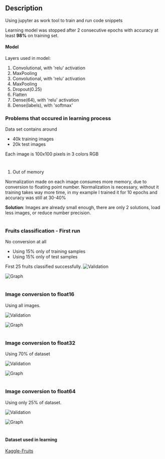 ## Description
Using jupyter as work tool to train and run code snippets

Learning model was stopped after 2 consecutive epochs with accuracy at least **98%** on training set.

#### Model
Layers used in model:
1. Convolutional, with 'relu' activation
2. MaxPooling
2. Convolutional, with 'relu' activation
3. MaxPooling
3. Dropout(0.25)
3. Flatten 
3. Dense(64), with 'relu' activation
4. Dense(labels), with 'softmax'

### Problems that occured in learning process
Data set contains around
* 40k training images
* 20k test images

Each image is 100x100 pixels in 3 colors RGB

#
1. Out of memory

  Normalization made on each image consumes more memory, due to conversion to floating point number. Normalization is necessary, without it training takes way more time, in my example I trained it for 10 epochs and accuracy was still at 30-40%

**Solution**: Images are already small enough, there are only 2 solutions, load less images, or reduce number precision.

#
### Fruits classification - First run
No conversion at all
* Using 15% only of training samples
* Using 15% only of test samples

First 25 fruits classified successfully.
![Validation](./last-validation.png)

![Graph](./Classification-of-120-fruits.png)

#
### Image conversion to float16
Using all images.

![Validation](./fruits-120-all_fruits_float16-with-98stop-1586819948-validation_example.png)

![Graph](./fruits-120-all_fruits_float16-with-98stop-1586819948-graph.png)

#
### Image conversion to float32
Using 70% of dataset

![Validation](./fruits-120-70%25_fruits_float32-with-98stop-1586820339-validation_example.png)

![Graph](./fruits-120-70%25_fruits_float32-with-98stop-1586820339-graph.png)

#
### Image conversion to float64
Using only 25% of dataset.

![Validation](./fruits-120-25%25_fruits_float64-with-98stop-1586820895-validation_example.png)

![Graph](./fruits-120-25%25_fruits_float64-with-98stop-1586820895-graph.png)

#
#### Dataset used in learning
[Kaggle-Fruits](https://www.kaggle.com/moltean/fruits)
